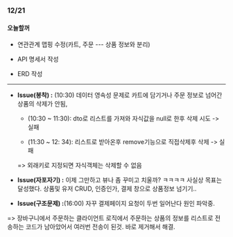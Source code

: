 ### 12/21

#### 오늘할꺼

- 연관관계 맵핑 수정(카트, 주문 --- 상품 정보와 분리)

- API 명세서 작성

- ERD 작성


---
- __Issue(봉착) :__ (10:30) 데이터 영속성 문제로 카트에 담기거나 주문 정보로 넘어간 상품의 삭제가 안됨,

  - (10:30 ~ 11:30): dto로 리스트를 가져와 자식값을 null로 한후 삭제 시도 -> 실패

  - (11:30 ~ 12: 34): 리스트로 받아온후 remove기능으로 직접삭제후 삭제 -> 실패

  => 외래키로 지정되면 자식객체는 삭제할 수 없음

- __Issue(자포자기) :__  이제 그만하고 뷰나 좀 꾸미고 치울까? ㅋㅋㅋㅋ 사실상 목표는 달성했다. 상품및 유저 CRUD, 인증인가, 결제 창으로 상품정보 넘기기..

- __Issue(구조문제) :__(16:00) 자꾸 결제페이지 요청이 두번 일어난다 원인 파악중.

=> 장바구니에서 주문하는 클라이언트 로직에서 주문하는 상품의 정보를 리스트로 전송하는 코드가 남아았어서 여러번 전송이 된것. 바로 제거해서 해결.
